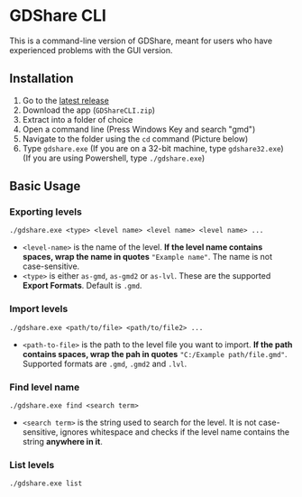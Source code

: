 # GDShare CLI

This is a command-line version of GDShare, meant for users who have experienced problems with the GUI version.

## Installation

1. Go to the [latest release](https://github.com/HJfod/GDShare-CLI/releases/latest)
2. Download the app (`GDShareCLI.zip`)
3. Extract into a folder of choice
4. Open a command line (Press Windows Key and search "gmd")
5. Navigate to the folder using the `cd` command (Picture below)
6. Type `gdshare.exe` (If you are on a 32-bit machine, type `gdshare32.exe`) (If you are using Powershell, type `./gdshare.exe`)

## Basic Usage

### Exporting levels

```
./gdshare.exe <type> <level name> <level name> <level name> ...
```

 * `<level-name>` is the name of the level. **If the level name contains spaces, wrap the name in quotes** `"Example name"`. The name is not case-sensitive.
 * `<type>` is either `as-gmd`, `as-gmd2` or `as-lvl`. These are the supported **Export Formats**. Default is `.gmd`.

### Import levels

```
./gdshare.exe <path/to/file> <path/to/file2> ...
```

 * `<path-to-file>` is the path to the level file you want to import. **If the path contains spaces, wrap the pah in quotes** `"C:/Example path/file.gmd"`. Supported formats are `.gmd`, `.gmd2` and `.lvl`.

### Find level name

```
./gdshare.exe find <search term>
```

 * `<search term>` is the string used to search for the level. It is not case-sensitive, ignores whitespace and checks if the level name contains the string **anywhere in it**.

### List levels

```
./gdshare.exe list
```